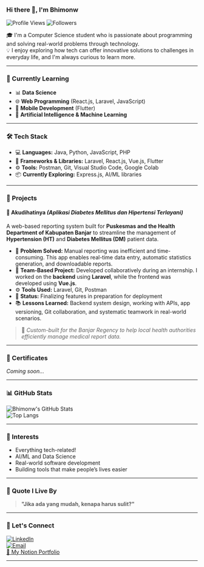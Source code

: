 ### Hi there 👋, I'm Bhimonw

![Profile Views](https://komarev.com/ghpvc/?username=Bhimonw&color=blue)
![Followers](https://img.shields.io/github/followers/Bhimonw?label=Follow&style=social)

🎓 I'm a Computer Science student who is passionate about programming and solving real-world problems through technology.\
💡 I enjoy exploring how tech can offer innovative solutions to challenges in everyday life, and I'm always curious to learn more.

---

### 🌱 Currently Learning

- 📊 **Data Science**
- 🌐 **Web Programming** (React.js, Laravel, JavaScript)
- 📱 **Mobile Development** (Flutter)
- 🤖 **Artificial Intelligence & Machine Learning**

---

### 🛠️ Tech Stack

- 💻 **Languages:** Java, Python, JavaScript, PHP
- 🔧 **Frameworks & Libraries:** Laravel, React.js, Vue.js, Flutter
- ⚙️ **Tools:** Postman, Git, Visual Studio Code, Google Colab
- 📦 **Currently Exploring:** Express.js, AI/ML libraries

---

### 💼 Projects

#### 🔧 **Akudihatinya** *(Aplikasi Diabetes Mellitus dan Hipertensi Terlayani)*

A web-based reporting system built for **Puskesmas and the Health Department of Kabupaten Banjar** to streamline the management of **Hypertension (HT)** and **Diabetes Mellitus (DM)** patient data.

- 🧹 **Problem Solved:** Manual reporting was inefficient and time-consuming. This app enables real-time data entry, automatic statistics generation, and downloadable reports.
- 👥 **Team-Based Project:** Developed collaboratively during an internship. I worked on the **backend** using **Laravel**, while the frontend was developed using **Vue.js**.
- ⚙️ **Tools Used:** Laravel, Git, Postman
- 🚀 **Status:** Finalizing features in preparation for deployment
- 📚 **Lessons Learned:** Backend system design, working with APIs, app versioning, Git collaboration, and systematic teamwork in real-world scenarios.

> 🗽️ *Custom-built for the Banjar Regency to help local health authorities efficiently manage medical report data.*

<!--
![App Screenshot](https://your-image-link.com/demo.png)
[🎬 Watch Demo Video](https://youtube.com/your-demo)
-->

---

### 🏅 Certificates

*Coming soon...*

---

### 📊 GitHub Stats

![Bhimonw's GitHub Stats](https://github-readme-stats.vercel.app/api?username=Bhimonw&show_icons=true&theme=radical)  
![Top Langs](https://github-readme-stats.vercel.app/api/top-langs/?username=Bhimonw&layout=compact&langs_count=6&theme=radical)

<!-- Uncomment below once WakaTime is ready -->
<!--
[![wakatime stats](https://github-readme-stats.vercel.app/api/wakatime?username=Bhimonw)](https://wakatime.com/@Bhimonw)
-->

---

### 🧠 Interests

- Everything tech-related!
- AI/ML and Data Science
- Real-world software development
- Building tools that make people’s lives easier

---

### 💬 Quote I Live By

> **"Jika ada yang mudah, kenapa harus sulit?"**

---

### 📢 Let's Connect

[![LinkedIn](https://img.shields.io/badge/LinkedIn-blue?style=for-the-badge&logo=linkedin)](https://your-link.com)  
[![Email](https://img.shields.io/badge/Email-DarkRed?style=for-the-badge&logo=gmail&logoColor=white)](mailto:your@email.com)  
[🧠 My Notion Portfolio](https://notion.so/your-link)

---

